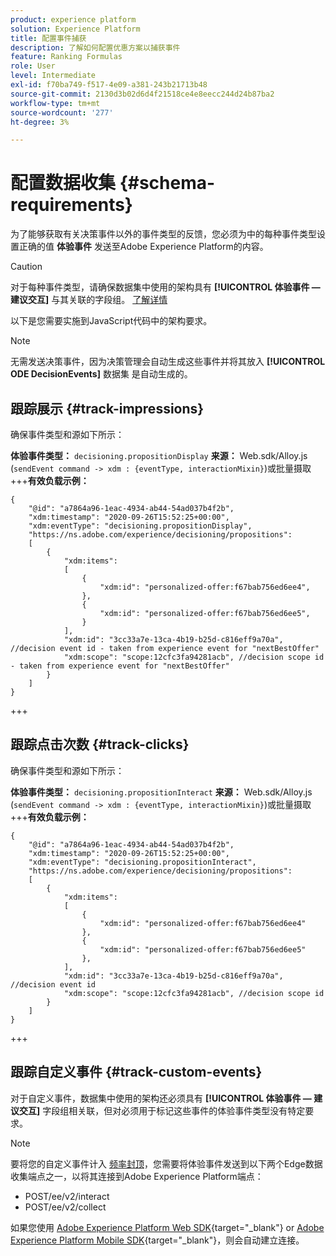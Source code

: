 ```yaml
---
product: experience platform
solution: Experience Platform
title: 配置事件捕获
description: 了解如何配置优惠方案以捕获事件
feature: Ranking Formulas
role: User
level: Intermediate
exl-id: f70ba749-f517-4e09-a381-243b21713b48
source-git-commit: 2130d3b02d6d4f21518ce4e8eecc244d24b87ba2
workflow-type: tm+mt
source-wordcount: '277'
ht-degree: 3%

---
```


# 配置数据收集 {#schema-requirements}

为了能够获取有关决策事件以外的事件类型的反馈，您必须为中的每种事件类型设置正确的值 **体验事件** 发送至Adobe Experience Platform的内容。

>[!CAUTION]
>
>对于每种事件类型，请确保数据集中使用的架构具有 **[!UICONTROL 体验事件 — 建议交互]** 与其关联的字段组。 [了解详情](create-dataset.md)

以下是您需要实施到JavaScript代码中的架构要求。

>[!NOTE]
>
>无需发送决策事件，因为决策管理会自动生成这些事件并将其放入 **[!UICONTROL ODE DecisionEvents]** 数据集<!--to check--> 是自动生成的。

## 跟踪展示 {#track-impressions}

确保事件类型和源如下所示：

**体验事件类型：** `decisioning.propositionDisplay`
**来源：** Web.sdk/Alloy.js (`sendEvent command -> xdm : {eventType, interactionMixin}`)或批量摄取
+++**有效负载示例：**

```
{
    "@id": "a7864a96-1eac-4934-ab44-54ad037b4f2b",
    "xdm:timestamp": "2020-09-26T15:52:25+00:00",
    "xdm:eventType": "decisioning.propositionDisplay",
    "https://ns.adobe.com/experience/decisioning/propositions":
    [
        {
            "xdm:items":
            [
                {
                    "xdm:id": "personalized-offer:f67bab756ed6ee4",
                },
                {
                    "xdm:id": "personalized-offer:f67bab756ed6ee5",
                }
            ],
            "xdm:id": "3cc33a7e-13ca-4b19-b25d-c816eff9a70a", //decision event id - taken from experience event for "nextBestOffer"
            "xdm:scope": "scope:12cfc3fa94281acb", //decision scope id - taken from experience event for "nextBestOffer"
        }
    ]
}
```

+++

## 跟踪点击次数 {#track-clicks}

确保事件类型和源如下所示：

**体验事件类型：** `decisioning.propositionInteract`
**来源：** Web.sdk/Alloy.js (`sendEvent command -> xdm : {eventType, interactionMixin}`)或批量摄取
+++**有效负载示例：**

```
{
    "@id": "a7864a96-1eac-4934-ab44-54ad037b4f2b",
    "xdm:timestamp": "2020-09-26T15:52:25+00:00",
    "xdm:eventType": "decisioning.propositionInteract",
    "https://ns.adobe.com/experience/decisioning/propositions":
    [
        {
            "xdm:items":
            [
                {
                    "xdm:id": "personalized-offer:f67bab756ed6ee4"
                },
                {
                    "xdm:id": "personalized-offer:f67bab756ed6ee5"
                },
            ],
            "xdm:id": "3cc33a7e-13ca-4b19-b25d-c816eff9a70a", //decision event id
            "xdm:scope": "scope:12cfc3fa94281acb", //decision scope id
        }
    ]
}
```

+++

## 跟踪自定义事件 {#track-custom-events}

对于自定义事件，数据集中使用的架构还必须具有 **[!UICONTROL 体验事件 — 建议交互]** 字段组相关联，但对必须用于标记这些事件的体验事件类型没有特定要求。

>[!NOTE]
>
>要将您的自定义事件计入 [频率封顶](../offer-library/add-constraints.md#capping)，您需要将体验事件发送到以下两个Edge数据收集端点之一，以将其连接到Adobe Experience Platform端点：
>
>* POST/ee/v2/interact
>* POST/ee/v2/collect
>
>如果您使用 [Adobe Experience Platform Web SDK](https://experienceleague.adobe.com/docs/experience-platform/edge/home.html?lang=zh-Hans){target="_blank"} or [Adobe Experience Platform Mobile SDK](https://experienceleague.adobe.com/docs/platform-learn/data-collection/mobile-sdk/overview.html){target="_blank"}，则会自动建立连接。
